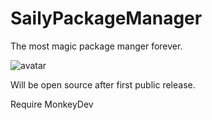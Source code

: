 # SailyPackageManager
The most magic package manger forever.  

![avatar](https://github.com/Co2333/SailyPackageManager/raw/master/Artwork/LongBG.png)   

Will be open source after first public release.

Require MonkeyDev
